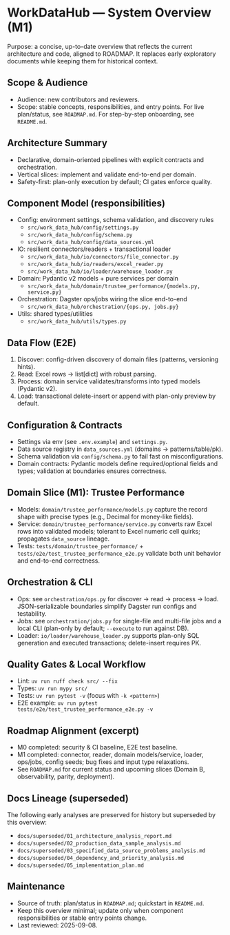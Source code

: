 # WorkDataHub — System Overview (M1)

Purpose: a concise, up-to-date overview that reflects the current architecture and code, aligned to ROADMAP. It replaces early exploratory documents while keeping them for historical context.

## Scope & Audience
- Audience: new contributors and reviewers.
- Scope: stable concepts, responsibilities, and entry points. For live plan/status, see `ROADMAP.md`. For step-by-step onboarding, see `README.md`.

## Architecture Summary
- Declarative, domain-oriented pipelines with explicit contracts and orchestration.
- Vertical slices: implement and validate end-to-end per domain.
- Safety-first: plan-only execution by default; CI gates enforce quality.

## Component Model (responsibilities)
- Config: environment settings, schema validation, and discovery rules
  - `src/work_data_hub/config/settings.py`
  - `src/work_data_hub/config/schema.py`
  - `src/work_data_hub/config/data_sources.yml`
- IO: resilient connectors/readers + transactional loader
  - `src/work_data_hub/io/connectors/file_connector.py`
  - `src/work_data_hub/io/readers/excel_reader.py`
  - `src/work_data_hub/io/loader/warehouse_loader.py`
- Domain: Pydantic v2 models + pure services per domain
  - `src/work_data_hub/domain/trustee_performance/{models.py, service.py}`
- Orchestration: Dagster ops/jobs wiring the slice end-to-end
  - `src/work_data_hub/orchestration/{ops.py, jobs.py}`
- Utils: shared types/utilities
  - `src/work_data_hub/utils/types.py`

## Data Flow (E2E)
1) Discover: config-driven discovery of domain files (patterns, versioning hints).
2) Read: Excel rows → list[dict] with robust parsing.
3) Process: domain service validates/transforms into typed models (Pydantic v2).
4) Load: transactional delete-insert or append with plan-only preview by default.

## Configuration & Contracts
- Settings via env (see `.env.example`) and `settings.py`.
- Data source registry in `data_sources.yml` (domains → patterns/table/pk).
- Schema validation via `config/schema.py` to fail fast on misconfigurations.
- Domain contracts: Pydantic models define required/optional fields and types; validation at boundaries ensures correctness.

## Domain Slice (M1): Trustee Performance
- Models: `domain/trustee_performance/models.py` capture the record shape with precise types (e.g., Decimal for money-like fields).
- Service: `domain/trustee_performance/service.py` converts raw Excel rows into validated models; tolerant to Excel numeric cell quirks; propagates `data_source` lineage.
- Tests: `tests/domain/trustee_performance/` + `tests/e2e/test_trustee_performance_e2e.py` validate both unit behavior and end-to-end correctness.

## Orchestration & CLI
- Ops: see `orchestration/ops.py` for discover → read → process → load. JSON-serializable boundaries simplify Dagster run configs and testability.
- Jobs: see `orchestration/jobs.py` for single-file and multi-file jobs and a local CLI (plan-only by default; `--execute` to run against DB).
- Loader: `io/loader/warehouse_loader.py` supports plan-only SQL generation and executed transactions; delete-insert requires PK.

## Quality Gates & Local Workflow
- Lint: `uv run ruff check src/ --fix`
- Types: `uv run mypy src/`
- Tests: `uv run pytest -v` (focus with `-k <pattern>`)
- E2E example: `uv run pytest tests/e2e/test_trustee_performance_e2e.py -v`

## Roadmap Alignment (excerpt)
- M0 completed: security & CI baseline, E2E test baseline.
- M1 completed: connector, reader, domain models/service, loader, ops/jobs, config seeds; bug fixes and input type relaxations.
- See `ROADMAP.md` for current status and upcoming slices (Domain B, observability, parity, deployment).

## Docs Lineage (superseded)
The following early analyses are preserved for history but superseded by this overview:
- `docs/superseded/01_architecture_analysis_report.md`
- `docs/superseded/02_production_data_sample_analysis.md`
- `docs/superseded/03_specified_data_source_problems_analysis.md`
- `docs/superseded/04_dependency_and_priority_analysis.md`
- `docs/superseded/05_implementation_plan.md`

## Maintenance
- Source of truth: plan/status in `ROADMAP.md`; quickstart in `README.md`.
- Keep this overview minimal; update only when component responsibilities or stable entry points change.
- Last reviewed: 2025-09-08.

